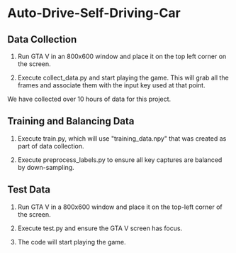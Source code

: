 # Auto-Drive-Self-Driving-Car

## Data Collection

1. Run GTA V in an 800x600 window and place it on the top left corner on the screen.

2. Execute collect_data.py and start playing the game. This will grab all the frames and associate them with the input key used at that point. 

We have collected over 10 hours of data for this project.

## Training and Balancing Data

1. Execute train.py, which will use "training_data.npy" that was created as part of data collection.

2. Execute preprocess_labels.py to ensure all key captures are balanced by down-sampling.

## Test Data

1. Run GTA V in a 800x600 window and place it on the top-left corner of the screen.

2. Execute test.py and ensure the GTA V screen has focus.

3. The code will start playing the game.



